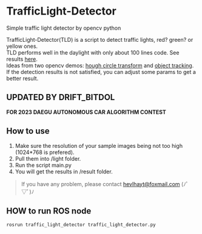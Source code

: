 # TrafficLight-Detector
Simple traffic light detector by opencv python

TrafficLight-Detector(TLD) is a script to detect traffic lights, red? green? or yellow ones.  
TLD performs well in the daylight with only about 100 lines code. See results [here](light).  
Ideas from two opencv demos: [hough circle transform](http://opencv-python-tutroals.readthedocs.io/en/latest/py_tutorials/py_imgproc/py_houghcircles/py_houghcircles.html#hough-circles) and [object tracking](http://opencv-python-tutroals.readthedocs.io/en/latest/py_tutorials/py_imgproc/py_colorspaces/py_colorspaces.html).  
If the detection results is not satisfied, you can adjust some params to get a better result.

## UPDATED BY DRIFT_BITDOL ###
**FOR 2023 DAEGU AUTONOMOUS CAR ALGORITHM CONTEST**


## How to use
1. Make sure the resolution of your sample images being not too high (1024*768 is prefered).
2. Pull them into /light folder.
3. Run the script main.py
4. You will get the results in /result folder.


> If you have any problem, please contact hevlhayt@foxmail.com (ﾉﾟ▽ﾟ)ﾉ

## HOW to run ROS node
```bash
rosrun traffic_light_detector traffic_light_detector.py
```
